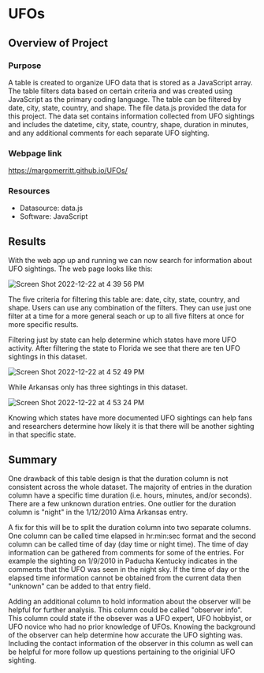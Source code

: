 # UFOs

## Overview of Project

### Purpose
A table is created to organize UFO data that is stored as a JavaScript array. The table filters data based on certain criteria and was created using JavaScript as the primary coding language. The table can be filtered by date, city, state, country, and shape. The file data.js provided the data for this project. The data set contains information collected from UFO sightings and includes the datetime, city, state, country, shape, duration in minutes, and any additional comments for each separate UFO sighting. 

### Webpage link
https://margomerritt.github.io/UFOs/

### Resources
* Datasource: data.js
* Software: JavaScript

## Results

With the web app up and running we can now search for information about UFO sightings. The web page looks like this:

![Screen Shot 2022-12-22 at 4 39 56 PM](https://user-images.githubusercontent.com/111299372/209230919-95c5dc85-f9b6-459c-8bfe-4ac505ebde7a.png)

The five criteria for filtering this table are: date, city, state, country, and shape. Users can use any combination of the filters. They can use just one filter at a time for a more general seach or up to all five filters at once for more specific results. 

Filtering just by state can help determine which states have more UFO activity. After filtering the state to Florida we see that there are ten UFO sightings in this dataset. 

![Screen Shot 2022-12-22 at 4 52 49 PM](https://user-images.githubusercontent.com/111299372/209232438-dadf5ff8-2943-4c98-958b-09c21d813539.png)

While Arkansas only has three sightings in this dataset. 

![Screen Shot 2022-12-22 at 4 53 24 PM](https://user-images.githubusercontent.com/111299372/209232577-cb2e2fcb-3486-4621-b29b-0cbfae31328f.png)

Knowing which states have more documented UFO sightings can help fans and researchers determine how likely it is that there will be another sighting in that specific state. 

## Summary

One drawback of this table design is that the duration column is not consistent across the whole dataset. The majority of entries in the duration column have a specific time duration (i.e. hours, minutes, and/or seconds). There are a few unknown duration entries. One outlier for the duration column is "night" in the 1/12/2010 Alma Arkansas entry. 

A fix for this will be to split the duration column into two separate columns. One column can be called time elapsed in hr:min:sec format and the second column can be called time of day (day time or night time). The time of day information can be gathered from comments for some of the entries. For example the sighting on 1/9/2010 in Paducha Kentucky indicates in the comments that the UFO was seen in the night sky. If the time of day or the elapsed time information cannot be obtained from the current data then "unknown" can be added to that entry field.

Adding an additional column to hold information about the observer will be helpful for further analysis. This column could be called "observer info". This column could state if the obsever was a UFO expert, UFO hobbyist, or UFO novice who had no prior knowledge of UFOs. Knowing the background of the observer can help determine how accurate the UFO sighting was. Including the contact information of the observer in this column as well can be helpful for more follow up questions pertaining to the originial UFO sighting. 

